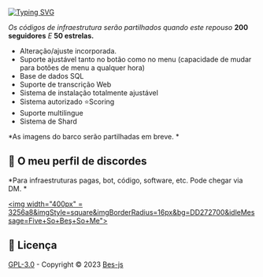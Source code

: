 [![Typing SVG](https://readme-typing-svg.herokuapp.com?font=Delicious+Handrawn&size=60&pause=1000&color=00F743&repeat=false&width=800&height=100&lines=Advanced+Ticket+Bot+%23By+Be%C5%9F)](#)

*Os códigos de infraestrutura serão partilhados quando este repouso* **200 seguidores** *E* **50 estrelas.**

- Alteração/ajuste incorporada.
- Suporte ajustável tanto no botão como no menu (capacidade de mudar para botões de menu a qualquer hora)
- Base de dados SQL
- Suporte de transcrição Web
- Sistema de instalação totalmente ajustável
- Sistema autorizado ⭐Scoring
- Suporte multilingue
- Sistema de Shard

*As imagens do barco serão partilhadas em breve. *

## 🔵 O meu perfil de discordes
*Para infraestruturas pagas, bot, código, software, etc. Pode chegar via DM. *

 <a href="https://discord.com/users/928259219038302258"><img width="400px" = 3256a8&imgStyle=square&imgBorderRadius=16px&bg=DD272700&idleMessage=Five+So+Beş+So+Me"></a>

## 📖 Licença
[GPL-3.0](https://www.gnu.org/licenses/gpl-3.0.html) - Copyright © 2023 [Bes-js](https://github.com/Bes-js)
